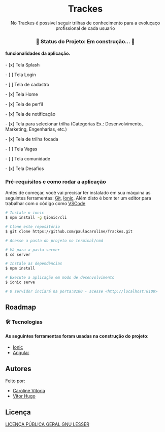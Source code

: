 <h1 align="center">Trackes</h1>

<p align="center">No Trackes é possivel seguir trilhas de conhecimento para a evoluçaço profissional de cada usuario</p>

<h3 align="center"> 
	🚧  Status do Projeto: Em construção...  🚧
</h3>
<h4>funcionalidades da aplicação.</h4>
<p>- [x] Tela Splash</p>
<p>- [ ] Tela Login</p>
<p>- [ ] Tela de cadastro</p>
<p>- [x] Tela Home</p>
<p>- [x] Tela de perfil</p>
<p>- [x] Tela de notificação</p>
<p>- [x] Tela para selecionar trilha (Categorias Ex.: Desenvolvimento, Marketing, Engenharias, etc.)</p>
<p>- [x] Tela de trilha focada</p>
<p>- [ ] Tela Vagas</p>
<p>- [ ] Tela comunidade</p>
<p>- [x] Tela Desafios</p>

### Pré-requisitos e como rodar a aplicação

Antes de começar, você vai precisar ter instalado em sua máquina as seguintes ferramentas:
[Git](https://git-scm.com), [Ionic](https://ionicframework.com/docs/intro/cli). 
Além disto é bom ter um editor para trabalhar com o código como [VSCode](https://code.visualstudio.com/)

```bash
# Instale o ionic
$ npm install -g @ionic/cli

# Clone este repositório
$ git clone https://github.com/paulacaroline/Trackes.git

# Acesse a pasta do projeto no terminal/cmd

# Vá para a pasta server
$ cd server

# Instale as dependências
$ npm install

# Execute a aplicação em modo de desenvolvimento
$ ionic serve

# O servidor inciará na porta:8100 - acesse <http://localhost:8100>
```
<h2>Roadmap</h2>

<p></p>

<h3> 🛠 Tecnologias </h3>

<h4> As seguintes ferramentas foram usadas na construção do projeto: </h4>

- [Ionic](https://ionicframework.com/docs/intro/cli)
- [Angular](https://angular.io/)

<h2>Autores</h2>

Feito por:
- [Caroline Vitoria](https://www.linkedin.com/in/caroline-pereira-808a9a165/)
- [Vitor Hugo](https://www.linkedin.com/in/vitor-hugo-9ba206130/)

<h2>Licença</h2>

[LICENÇA PÚBLICA GERAL GNU LESSER](https://opensource.org/licenses/lgpl-3.0.html)
